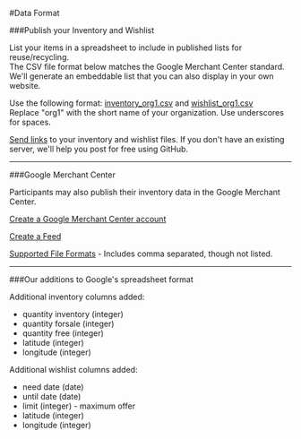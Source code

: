 
#Data Format

###Publish your Inventory and Wishlist

List your items in a spreadsheet to include in published lists for reuse/recycling.  
The CSV file format below matches the Google Merchant Center standard.  
We'll generate an embeddable list that you can also display in your own website.  

Use the following format: [inventory\_org1.csv](inventory_org1.csv) and [wishlist\_org1.csv](wishlist_org1.csv)  
Replace "org1" with the short name of your organization. Use underscores for spaces.  

[Send links](add) to your inventory and wishlist files. 
If you don't have an existing server, we'll help you post for free using GitHub.  



<hr>

###Google Merchant Center

Participants may also publish their inventory data in the Google Merchant Center.   

[Create a Google Merchant Center account](https://www.google.com/retail/solutions/merchant-center/)  

[Create a Feed](https://support.google.com/merchants/answer/7439058?hl=en)  

[Supported File Formats](https://support.google.com/merchants/answer/160567?hl=en&ref_topic=3163841) - Includes comma separated, though not listed.  

<hr>

###Our additions to Google's spreadsheet format

Additional inventory columns added:  

- quantity inventory (integer)
- quantity forsale (integer)
- quantity free (integer)
- latitude (integer)
- longitude (integer)

Additional wishlist columns added:  

- need date (date)  
- until date (date)
- limit (integer) - maximum offer  
- latitude (integer)  
- longitude (integer)  


<!--
Omitted from wishlist: price, sale price, sale price effective, sale price effective date

<hr>

###Bonsai Data Storage

[The Bonsai approach](https://github.com/BONSAMURAIS/bonsai/wiki/Data-Storage) with 
[RDF and JSON-LD](https://www.w3.org/2013/dwbp/wiki/RDF_AND_JSON-LD_UseCases) could be researched, but without a content management system interface, it may be too complex for small merchants to use.  
-->